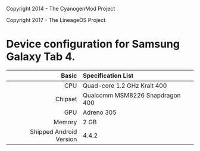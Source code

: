 Copyright 2014 - The CyanogenMod Project

Copyright 2017 - The LineageOS Project

Device configuration for Samsung Galaxy Tab 4.
========================================

Basic   | Specification List
-------:|:-------------------------
CPU     | Quad-core 1.2 GHz Krait 400
Chipset | Qualcomm MSM8226 Snapdragon 400
GPU     | Adreno 305
Memory  | 2 GB
Shipped Android Version | 4.4.2


